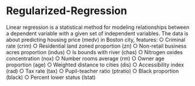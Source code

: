 # Regularized-Regression
Linear regression is a statistical method for modeling relationships between a dependent variable with a given set of independent variables.
The data is about predicting housing price (medv) in Boston city, features:
○ Criminal rate (crim)
○ Residential land zoned proportion (zn)
○ Non-retail business acres proportion (indus)
○ Is bounds with river (chas)
○ Nitrogen oxides concentration (nox)
○ Number rooms average (rm)
○ Owner age proportion (age)
○ Weighted distance to cities (dis)
○ Accessibility index (rad)
○ Tax rate (tax)
○ Pupil-teacher ratio (ptratio)
○ Black proportion (black)
○ Percent lower status (lstat)
